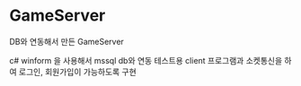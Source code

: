 # GameServer
DB와 연동해서 만든 GameServer

c# winform 을 사용해서 mssql db와 연동
테스트용 client 프로그램과 소켓통신을 하여 로그인, 회원가입이 가능하도록 구현
